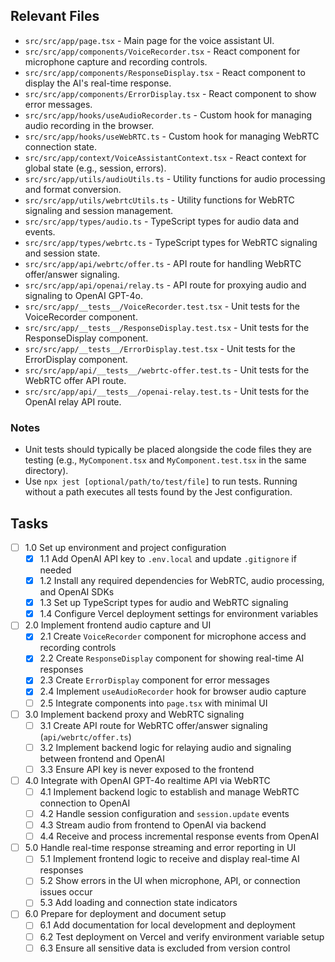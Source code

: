 ## Relevant Files

- `src/src/app/page.tsx` - Main page for the voice assistant UI.
- `src/src/app/components/VoiceRecorder.tsx` - React component for microphone capture and recording controls.
- `src/src/app/components/ResponseDisplay.tsx` - React component to display the AI's real-time response.
- `src/src/app/components/ErrorDisplay.tsx` - React component to show error messages.
- `src/src/app/hooks/useAudioRecorder.ts` - Custom hook for managing audio recording in the browser.
- `src/src/app/hooks/useWebRTC.ts` - Custom hook for managing WebRTC connection state.
- `src/src/app/context/VoiceAssistantContext.tsx` - React context for global state (e.g., session, errors).
- `src/src/app/utils/audioUtils.ts` - Utility functions for audio processing and format conversion.
- `src/src/app/utils/webrtcUtils.ts` - Utility functions for WebRTC signaling and session management.
- `src/src/app/types/audio.ts` - TypeScript types for audio data and events.
- `src/src/app/types/webrtc.ts` - TypeScript types for WebRTC signaling and session state.
- `src/src/app/api/webrtc/offer.ts` - API route for handling WebRTC offer/answer signaling.
- `src/src/app/api/openai/relay.ts` - API route for proxying audio and signaling to OpenAI GPT-4o.
- `src/src/app/__tests__/VoiceRecorder.test.tsx` - Unit tests for the VoiceRecorder component.
- `src/src/app/__tests__/ResponseDisplay.test.tsx` - Unit tests for the ResponseDisplay component.
- `src/src/app/__tests__/ErrorDisplay.test.tsx` - Unit tests for the ErrorDisplay component.
- `src/src/app/api/__tests__/webrtc-offer.test.ts` - Unit tests for the WebRTC offer API route.
- `src/src/app/api/__tests__/openai-relay.test.ts` - Unit tests for the OpenAI relay API route.

### Notes

- Unit tests should typically be placed alongside the code files they are testing (e.g., `MyComponent.tsx` and `MyComponent.test.tsx` in the same directory).
- Use `npx jest [optional/path/to/test/file]` to run tests. Running without a path executes all tests found by the Jest configuration.

## Tasks

- [ ] 1.0 Set up environment and project configuration
  - [x] 1.1 Add OpenAI API key to `.env.local` and update `.gitignore` if needed
  - [x] 1.2 Install any required dependencies for WebRTC, audio processing, and OpenAI SDKs
  - [x] 1.3 Set up TypeScript types for audio and WebRTC signaling
  - [x] 1.4 Configure Vercel deployment settings for environment variables

- [ ] 2.0 Implement frontend audio capture and UI
  - [x] 2.1 Create `VoiceRecorder` component for microphone access and recording controls
  - [x] 2.2 Create `ResponseDisplay` component for showing real-time AI responses
  - [x] 2.3 Create `ErrorDisplay` component for error messages
  - [x] 2.4 Implement `useAudioRecorder` hook for browser audio capture
  - [ ] 2.5 Integrate components into `page.tsx` with minimal UI

- [ ] 3.0 Implement backend proxy and WebRTC signaling
  - [ ] 3.1 Create API route for WebRTC offer/answer signaling (`api/webrtc/offer.ts`)
  - [ ] 3.2 Implement backend logic for relaying audio and signaling between frontend and OpenAI
  - [ ] 3.3 Ensure API key is never exposed to the frontend

- [ ] 4.0 Integrate with OpenAI GPT-4o realtime API via WebRTC
  - [ ] 4.1 Implement backend logic to establish and manage WebRTC connection to OpenAI
  - [ ] 4.2 Handle session configuration and `session.update` events
  - [ ] 4.3 Stream audio from frontend to OpenAI via backend
  - [ ] 4.4 Receive and process incremental response events from OpenAI

- [ ] 5.0 Handle real-time response streaming and error reporting in UI
  - [ ] 5.1 Implement frontend logic to receive and display real-time AI responses
  - [ ] 5.2 Show errors in the UI when microphone, API, or connection issues occur
  - [ ] 5.3 Add loading and connection state indicators

- [ ] 6.0 Prepare for deployment and document setup
  - [ ] 6.1 Add documentation for local development and deployment
  - [ ] 6.2 Test deployment on Vercel and verify environment variable setup
  - [ ] 6.3 Ensure all sensitive data is excluded from version control 